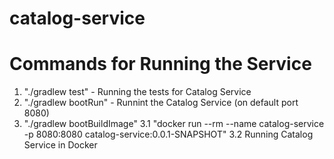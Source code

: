 # catalog-service

# Commands for Running the Service

1. "./gradlew test" - Running the tests for Catalog Service
2. "./gradlew bootRun" - Runnint the Catalog Service (on default port 8080)
3. "./gradlew bootBuildImage"
  3.1 "docker run --rm --name catalog-service -p 8080:8080 catalog-service:0.0.1-SNAPSHOT"
  3.2 Running Catalog Service in Docker
